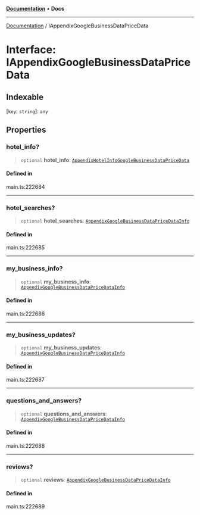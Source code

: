[**Documentation**](../README.md) • **Docs**

***

[Documentation](../globals.md) / IAppendixGoogleBusinessDataPriceData

# Interface: IAppendixGoogleBusinessDataPriceData

## Indexable

 \[`key`: `string`\]: `any`

## Properties

### hotel\_info?

> `optional` **hotel\_info**: [`AppendixHotelInfoGoogleBusinessDataPriceData`](../classes/AppendixHotelInfoGoogleBusinessDataPriceData.md)

#### Defined in

main.ts:222684

***

### hotel\_searches?

> `optional` **hotel\_searches**: [`AppendixGoogleBusinessDataPriceDataInfo`](../classes/AppendixGoogleBusinessDataPriceDataInfo.md)

#### Defined in

main.ts:222685

***

### my\_business\_info?

> `optional` **my\_business\_info**: [`AppendixGoogleBusinessDataPriceDataInfo`](../classes/AppendixGoogleBusinessDataPriceDataInfo.md)

#### Defined in

main.ts:222686

***

### my\_business\_updates?

> `optional` **my\_business\_updates**: [`AppendixGoogleBusinessDataPriceDataInfo`](../classes/AppendixGoogleBusinessDataPriceDataInfo.md)

#### Defined in

main.ts:222687

***

### questions\_and\_answers?

> `optional` **questions\_and\_answers**: [`AppendixGoogleBusinessDataPriceDataInfo`](../classes/AppendixGoogleBusinessDataPriceDataInfo.md)

#### Defined in

main.ts:222688

***

### reviews?

> `optional` **reviews**: [`AppendixGoogleBusinessDataPriceDataInfo`](../classes/AppendixGoogleBusinessDataPriceDataInfo.md)

#### Defined in

main.ts:222689
